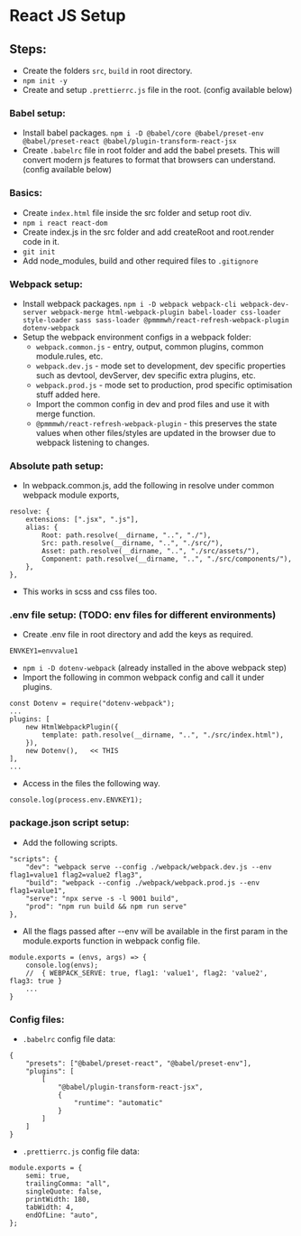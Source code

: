 # React JS Setup

## Steps:

-   Create the folders `src`, `build` in root directory.
-   `npm init -y`
-   Create and setup `.prettierrc.js` file in the root. (config available below)

### Babel setup:

-   Install babel packages. `npm i -D @babel/core @babel/preset-env @babel/preset-react @babel/plugin-transform-react-jsx`
-   Create `.babelrc` file in root folder and add the babel presets. This will convert modern js features to format that browsers can understand. (config available below)

### Basics:

-   Create `index.html` file inside the src folder and setup root div.
-   `npm i react react-dom`
-   Create index.js in the src folder and add createRoot and root.render code in it.
-   `git init`
-   Add node_modules, build and other required files to `.gitignore`

### Webpack setup:

-   Install webpack packages. `npm i -D webpack webpack-cli webpack-dev-server webpack-merge html-webpack-plugin babel-loader css-loader style-loader sass sass-loader @pmmmwh/react-refresh-webpack-plugin dotenv-webpack`
-   Setup the webpack environment configs in a webpack folder:
    -   `webpack.common.js` - entry, output, common plugins, common module.rules, etc.
    -   `webpack.dev.js` - mode set to development, dev specific properties such as devtool, devServer, dev specific extra plugins, etc.
    -   `webpack.prod.js` - mode set to production, prod specific optimisation stuff added here.
    -   Import the common config in dev and prod files and use it with merge function.
    -   `@pmmmwh/react-refresh-webpack-plugin` - this preserves the state values when other files/styles are updated in the browser due to webpack listening to changes.

### Absolute path setup:

-   In webpack.common.js, add the following in resolve under common webpack module exports,

```
resolve: {
	extensions: [".jsx", ".js"],
	alias: {
		Root: path.resolve(__dirname, "..", "./"),
		Src: path.resolve(__dirname, "..", "./src/"),
		Asset: path.resolve(__dirname, "..", "./src/assets/"),
		Component: path.resolve(__dirname, "..", "./src/components/"),
	},
},
```

-   This works in scss and css files too.

### .env file setup: (TODO: env files for different environments)

-   Create .env file in root directory and add the keys as required.

```
ENVKEY1=envvalue1
```

-   `npm i -D dotenv-webpack` (already installed in the above webpack step)
-   Import the following in common webpack config and call it under plugins.

```
const Dotenv = require("dotenv-webpack");
...
plugins: [
	new HtmlWebpackPlugin({
		template: path.resolve(__dirname, "..", "./src/index.html"),
	}),
	new Dotenv(),	<< THIS
],
...
```

-   Access in the files the following way.

```
console.log(process.env.ENVKEY1);
```

### package.json script setup:

-   Add the following scripts.

```
"scripts": {
	"dev": "webpack serve --config ./webpack/webpack.dev.js --env flag1=value1 flag2=value2 flag3",
	"build": "webpack --config ./webpack/webpack.prod.js --env flag1=value1",
	"serve": "npx serve -s -l 9001 build",
	"prod": "npm run build && npm run serve"
},
```

-   All the flags passed after --env will be available in the first param in the module.exports function in webpack config file.

```
module.exports = (envs, args) => {
	console.log(envs);
	//	{ WEBPACK_SERVE: true, flag1: 'value1', flag2: 'value2', flag3: true }
	...
}
```

### Config files:

-   `.babelrc` config file data:

```
{
    "presets": ["@babel/preset-react", "@babel/preset-env"],
    "plugins": [
        [
            "@babel/plugin-transform-react-jsx",
            {
                "runtime": "automatic"
            }
        ]
    ]
}

```

-   `.prettierrc.js` config file data:

```
module.exports = {
	semi: true,
	trailingComma: "all",
	singleQuote: false,
	printWidth: 180,
	tabWidth: 4,
	endOfLine: "auto",
};
```
